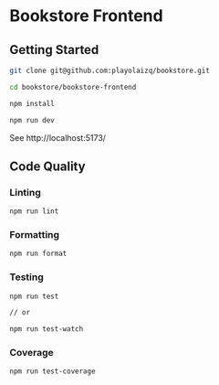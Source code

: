 # Bookstore Frontend

## Getting Started

```bash
git clone git@github.com:playolaizq/bookstore.git

cd bookstore/bookstore-frontend

npm install

npm run dev
```

See http://localhost:5173/

## Code Quality

### Linting

```bash
npm run lint
```

### Formatting

```bash
npm run format
```

### Testing

```bash
npm run test

// or

npm run test-watch
```

### Coverage

```bash
npm run test-coverage
```
